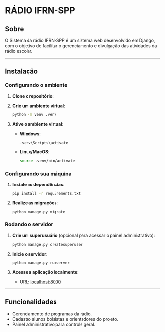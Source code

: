 # RÁDIO IFRN-SPP

## Sobre
O Sistema da rádio IFRN-SPP é um sistema web desenvolvido em Django, com o objetivo de facilitar o gerenciamento e divulgação das atividades da rádio escolar.

---

## Instalação

### Configurando o ambiente

1. **Clone o repositório**:

2. **Crie um ambiente virtual**:
   ```bash
   python -m venv .venv
   ```

3. **Ative o ambiente virtual**:
   - **Windows**:
     ```bash
     .venv\Scripts\activate
     ```
   - **Linux/MacOS**:
     ```bash
     source .venv/bin/activate
     ```

### Configurando sua máquina

1. **Instale as dependências**:
   ```bash
   pip install -r requirements.txt
   ```

3. **Realize as migrações**:
   ```bash
   python manage.py migrate
   ```

### Rodando o servidor

1. **Crie um superusuário** (opcional para acessar o painel administrativo):
   ```bash
   python manage.py createsuperuser
   ```

2. **Inicie o servidor**:
   ```bash
   python manage.py runserver
   ```

3. **Acesse a aplicação localmente**:
   - URL: [localhost:8000](http://localhost:8000)

---

## Funcionalidades
- Gerenciamento de programas da rádio.
- Cadastro alunos bolsistas e orientadores do projeto.
- Painel administrativo para controle geral.

